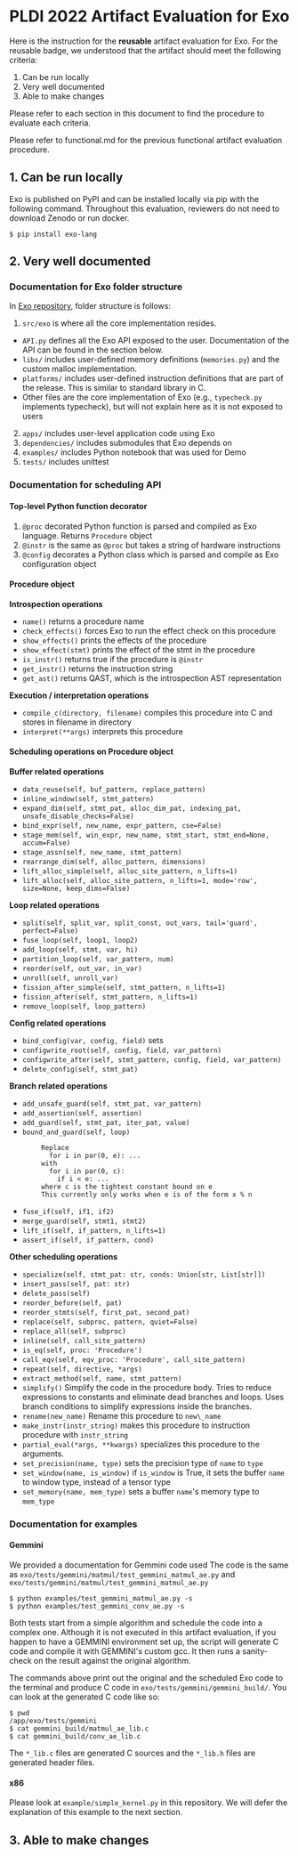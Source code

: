 # PLDI 2022 Artifact Evaluation for Exo

Here is the instruction for the **reusable** artifact evaluation for Exo.
For the reusable badge, we understood that the artifact should meet the following criteria:
1. Can be run locally
2. Very well documented
3. Able to make changes

Please refer to each section in this document to find the procedure to evaluate each criteria.

Please refer to functional.md for the previous functional artifact evaluation procedure.

## 1. Can be run locally

Exo is published on PyPI and can be installed locally via pip with the following command. Throughout this evaluation, reviewers do not need to download Zenodo or run docker.

```
$ pip install exo-lang
```

## 2. Very well documented

### Documentation for Exo folder structure

In [Exo repository](https://github.com/ChezJrk/exo), folder structure is follows:
1. `src/exo` is where all the core implementation resides.
  - `API.py` defines all the Exo API exposed to the user. Documentation of the API can be found in the section below.
  - `libs/` includes user-defined memory definitions (`memories.py`) and the custom malloc implementation.
  - `platforms/` includes user-defined instruction definitions that are part of the release. This is similar to standard library in C.
  - Other files are the core implementation of Exo (e.g., `typecheck.py` implements typecheck), but will not explain here as it is not exposed to users
2. `apps/` includes user-level application code using Exo
3. `dependencies/` includes submodules that Exo depends on
4. `examples/` includes Python notebook that was used for Demo
5. `tests/` includes unittest

### Documentation for scheduling API

#### Top-level Python function decorator
1. `@proc` decorated Python function is parsed and compiled as Exo language. Returns `Procedure` object
2. `@instr` is the same as `@proc` but takes a string of hardware instructions
3. `@config` decorates a Python class which is parsed and compile as Exo configuration object 

#### Procedure object
**Introspection operations**
- `name()` returns a procedure name
- `check_effects()` forces Exo to run the effect check on this procedure
- `show_effects()` prints the effects of the procedure
- `show_effect(stmt)` prints the effect of the stmt in the procedure
- `is_instr()` returns true if the procedure is `@instr`
- `get_instr()` returns the instruction string
- `get_ast()` returns QAST, which is the introspection AST representation

**Execution / interpretation operations**
- `compile_c(directory, filename)` compiles this procedure into C and stores in filename in directory
- `interpret(**args)` interprets this procedure

#### Scheduling operations on Procedure object
**Buffer related operations**
- `data_reuse(self, buf_pattern, replace_pattern)`
- `inline_window(self, stmt_pattern)`
- `expand_dim(self, stmt_pat, alloc_dim_pat, indexing_pat, unsafe_disable_checks=False)`
- `bind_expr(self, new_name, expr_pattern, cse=False)`
- `stage_mem(self, win_expr, new_name, stmt_start, stmt_end=None, accum=False)`
- `stage_assn(self, new_name, stmt_pattern)`
- `rearrange_dim(self, alloc_pattern, dimensions)`
- `lift_alloc_simple(self, alloc_site_pattern, n_lifts=1)`            
- `lift_alloc(self, alloc_site_pattern, n_lifts=1, mode='row', size=None, keep_dims=False)`

**Loop related operations**
- `split(self, split_var, split_const, out_vars, tail='guard', perfect=False)`
- `fuse_loop(self, loop1, loop2)`
- `add_loop(self, stmt, var, hi)`
- `partition_loop(self, var_pattern, num)`
- `reorder(self, out_var, in_var)`
- `unroll(self, unroll_var)`
- `fission_after_simple(self, stmt_pattern, n_lifts=1)`
- `fission_after(self, stmt_pattern, n_lifts=1)`
- `remove_loop(self, loop_pattern)`

**Config related operations**
- `bind_config(var, config, field)` sets 
- `configwrite_root(self, config, field, var_pattern)`
- `configwrite_after(self, stmt_pattern, config, field, var_pattern)`
- `delete_config(self, stmt_pat)`

**Branch related operations**
- `add_unsafe_guard(self, stmt_pat, var_pattern)`
- `add_assertion(self, assertion)`
- `add_guard(self, stmt_pat, iter_pat, value)`
- `bound_and_guard(self, loop)`
```
        Replace
          for i in par(0, e): ...
        with
          for i in par(0, c):
            if i < e: ...
        where c is the tightest constant bound on e
        This currently only works when e is of the form x % n
```
- `fuse_if(self, if1, if2)`
- `merge_guard(self, stmt1, stmt2)`
- `lift_if(self, if_pattern, n_lifts=1)`
- `assert_if(self, if_pattern, cond)`

**Other scheduling operations**
- `specialize(self, stmt_pat: str, conds: Union[str, List[str]])`
- `insert_pass(self, pat: str)`
- `delete_pass(self)`
- `reorder_before(self, pat)`
- `reorder_stmts(self, first_pat, second_pat)`
- `replace(self, subproc, pattern, quiet=False)`
- `replace_all(self, subproc)`
- `inline(self, call_site_pattern)`
- `is_eq(self, proc: 'Procedure')`
- `call_eqv(self, eqv_proc: 'Procedure', call_site_pattern)`
- `repeat(self, directive, *args)`
- `extract_method(self, name, stmt_pattern)`
- `simplify()` Simplify the code in the procedure body. Tries to reduce expressions
        to constants and eliminate dead branches and loops. Uses branch
        conditions to simplify expressions inside the branches.
- `rename(new_name)` Rename this procedure to `new\_name`
- `make_instr(instr_string)` makes this procedure to instruction procedure with `instr_string`
- `partial_eval(*args, **kwargs)` specializes this procedure to the arguments.
- `set_precision(name, type)` sets the precision type of `name` to `type`
- `set_window(name, is_window)` if `is_window` is True, it sets the buffer `name` to window type, instead of a tensor type
- `set_memory(name, mem_type)` sets a buffer `name`'s memory type to `mem_type`


### Documentation for examples

#### Gemmini

We provided a documentation for Gemmini code used
The code is the same as `exo/tests/gemmini/matmul/test_gemmini_matmul_ae.py` and `exo/tests/gemmini/matmul/test_gemmini_matmul_ae.py`

```
$ python examples/test_gemmini_matmul_ae.py -s
$ python examples/test_gemmini_conv_ae.py -s
```

Both tests start from a simple algorithm and schedule the code into a complex one.
Although it is not executed in this artifact evaluation, if you happen to have a GEMMINI
environment set up, the script will generate C code and compile it with GEMMINI's custom
gcc. It then runs a sanity-check on the result against the original algorithm.

The commands above print out the original and the scheduled Exo code to the terminal and
produce C code in `exo/tests/gemmini/gemmini_build/`. You can look at the generated C
code like so:

```
$ pwd
/app/exo/tests/gemmini
$ cat gemmini_build/matmul_ae_lib.c
$ cat gemmini_build/conv_ae_lib.c
```

The `*_lib.c` files are generated C sources and the `*_lib.h` files are generated header
files.

#### x86

Please look at `example/simple_kernel.py` in this repository. We will defer the explanation of this
example to the next section.

## 3. Able to make changes





